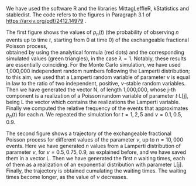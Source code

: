  We have used the software R and the libraries MittagLeffleR, kStatistics and stabledist. The code refers to the figures in Paragraph 3.1 of https://arxiv.org/pdf/2412.14979 .
 
 The first figure shows the values of $p_n(t)$ (the probability of observing $n$ events up to time $t$, starting from 0 at time 0) of the exchangeable fractional Poisson process,  
 obtained by using the analytical formula (red dots) and the corresponding simulated values (green triangles), in the case $\lambda = 1$.
 Notably, these results are essentially coinciding. For the Monte Carlo simulation, we have used 1,000,000 independent random numbers following the Lamperti distribution;
 to this aim, we used that a Lamperti random variable of parameter $\nu$ is equal in law to the ratio of two independent, positive, 
 $\nu$-stable random variables. Then we have generated the vector N, of length 1,000,000, whose j-th component 
 is a realization of a Poisson random variable of parameter $t\cdot$L[j], being L the vector which contains the realizations the Lamperti variable. 
 Finally we computed the relative frequency of the events that approximates  $p_n(t)$ for each $n$. 
 We repeated the simulation for $t = 1,2,5$ and $\nu = 0.1, 0.5, 0.9$.

The second figure shows a trajectory of the exchangeable fractional Poisson process for different values of the parameter $\nu$, up to $n = 10,000$ events. 
Here we have generated $n$ values from a Lamperti distribution of parameter $\nu$, for $\nu = 0.5, 0.75, 0.9$, as explained before, and we have saved them in a vector L. 
Then we have generated the first $n$ waiting times, each of them as a realization of an exponential distribution with parameter L[j].
Finally, the trajectory is obtained cumulating the waiting times. The waiting times become longer, as the value of $\nu$ decreases.

